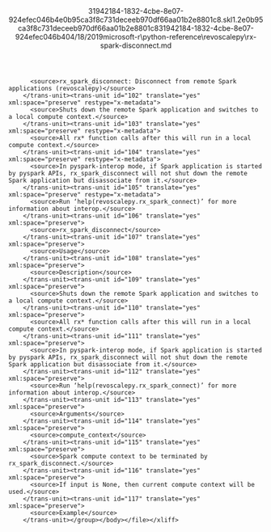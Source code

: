 <?xml version="1.0"?><xliff version="1.2" xmlns="urn:oasis:names:tc:xliff:document:1.2" xmlns:xsi="http://www.w3.org/2001/XMLSchema-instance" xsi:schemaLocation="urn:oasis:names:tc:xliff:document:1.2 xliff-core-1.2-transitional.xsd"><file datatype="xml" original="rx-spark-disconnect.md" source-language="en-US" target-language="en-US"><header><tool tool-id="mdxliff" tool-name="mdxliff" tool-version="1.0-d1654b2" tool-company="Microsoft" /><xliffext:skl_file_name xmlns:xliffext="urn:microsoft:content:schema:xliffextensions">31942184-1832-4cbe-8e07-924efec046b4e0b95ca3f8c731deceeb970df66aa01b2e8801c8.skl</xliffext:skl_file_name><xliffext:version xmlns:xliffext="urn:microsoft:content:schema:xliffextensions">1.2</xliffext:version><xliffext:ms.openlocfilehash xmlns:xliffext="urn:microsoft:content:schema:xliffextensions">e0b95ca3f8c731deceeb970df66aa01b2e8801c8</xliffext:ms.openlocfilehash><xliffext:ms.sourcegitcommit xmlns:xliffext="urn:microsoft:content:schema:xliffextensions">31942184-1832-4cbe-8e07-924efec046b4</xliffext:ms.sourcegitcommit><xliffext:ms.lasthandoff xmlns:xliffext="urn:microsoft:content:schema:xliffextensions">04/18/2019</xliffext:ms.lasthandoff><xliffext:ms.openlocfilepath xmlns:xliffext="urn:microsoft:content:schema:xliffextensions">microsoft-r\python-reference\revoscalepy\rx-spark-disconnect.md</xliffext:ms.openlocfilepath></header><body><group id="content" extype="content"><trans-unit id="101" translate="yes" xml:space="preserve" restype="x-metadata">
          <source>rx_spark_disconnect: Disconnect from remote Spark applications (revoscalepy)</source>
        </trans-unit><trans-unit id="102" translate="yes" xml:space="preserve" restype="x-metadata">
          <source>Shuts down the remote Spark application and switches to a local compute context.</source>
        </trans-unit><trans-unit id="103" translate="yes" xml:space="preserve" restype="x-metadata">
          <source>All rx* function calls after this will run in a local compute context.</source>
        </trans-unit><trans-unit id="104" translate="yes" xml:space="preserve" restype="x-metadata">
          <source>In pyspark-interop mode, if Spark application is started by pyspark APIs, rx_spark_disconnect will not shut down the remote Spark application but disassociate from it.</source>
        </trans-unit><trans-unit id="105" translate="yes" xml:space="preserve" restype="x-metadata">
          <source>Run ‘help(revoscalepy.rx_spark_connect)’ for more information about interop.</source>
        </trans-unit><trans-unit id="106" translate="yes" xml:space="preserve">
          <source>rx_spark_disconnect</source>
        </trans-unit><trans-unit id="107" translate="yes" xml:space="preserve">
          <source>Usage</source>
        </trans-unit><trans-unit id="108" translate="yes" xml:space="preserve">
          <source>Description</source>
        </trans-unit><trans-unit id="109" translate="yes" xml:space="preserve">
          <source>Shuts down the remote Spark application and switches to a local compute context.</source>
        </trans-unit><trans-unit id="110" translate="yes" xml:space="preserve">
          <source>All rx* function calls after this will run in a local compute context.</source>
        </trans-unit><trans-unit id="111" translate="yes" xml:space="preserve">
          <source>In pyspark-interop mode, if Spark application is started by pyspark APIs, rx_spark_disconnect will not shut down the remote Spark application but disassociate from it.</source>
        </trans-unit><trans-unit id="112" translate="yes" xml:space="preserve">
          <source>Run ‘help(revoscalepy.rx_spark_connect)’ for more information about interop.</source>
        </trans-unit><trans-unit id="113" translate="yes" xml:space="preserve">
          <source>Arguments</source>
        </trans-unit><trans-unit id="114" translate="yes" xml:space="preserve">
          <source>compute_context</source>
        </trans-unit><trans-unit id="115" translate="yes" xml:space="preserve">
          <source>Spark compute context to be terminated by rx_spark_disconnect.</source>
        </trans-unit><trans-unit id="116" translate="yes" xml:space="preserve">
          <source>If input is None, then current compute context will be used.</source>
        </trans-unit><trans-unit id="117" translate="yes" xml:space="preserve">
          <source>Example</source>
        </trans-unit></group></body></file></xliff>